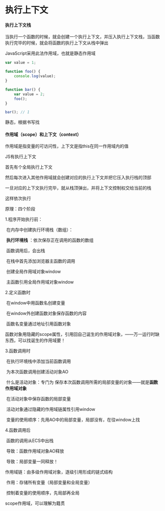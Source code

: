 # 执行上下文

#### 执行上下文栈

当执行一个函数的时候，就会创建一个执行上下文，并压入执行上下文栈，当函数执行完毕的时候，就会将函数的执行上下文从栈中弹出



JavaScript采用此法作用域，也就是静态作用域

```javascript
var value = 1;

function foo() {
    console.log(value);
}

function bar() {
    var value = 2;
    foo();
}

bar(); // 1
```

静态，根据书写找


#### 作用域（scope）和上下文（context）

作用域是指变量的可访问性，上下文是指this在同一作用域内的值

JS有执行上下文

首先有个全局执行上下文

然后每次进入其他作用域就会创建对应的执行上下文并把它压入执行栈的顶部

一旦对应的上下文执行完毕，就从栈顶弹出，并将上下文控制权交给当前的栈

这样依次执行



原理：四个阶段

1.程序开始执行前：

​	在内存中创建执行环境栈（数组）：

​			**执行环境栈** ：依次保存正在调用的函数的数组

​					函数调用后，会出栈

​	在栈中首先添加浏览器主函数的调用

​	创建全局作用域对象window

​	主函数引用全局作用域对象window

2.定义函数时

​	在window中用函数名创建变量

​	在window外创建函数对象保存函数的内容

​	函数名变量通过地址引用函数对象

​	函数对象用隐藏的scope属性，引用回自己诞生的作用域对象，——万一运行时缺东西，可以找诞生的作用域要！

3.函数调用时

​	在执行环境栈中添加当前函数调用

​	为本次函数调用创建活动对象AO

​		什么是活动对象：专门为 保存本次函数调用所需的局部变量的对象——就是**函数作用域对象**

​	在活动对象中保存函数的局部变量

​	活动对象通过隐藏的作用域链属性引用window

​	变量的使用顺序：先用AO中的局部变量，局部没有，在往window上找

4.函数调用后

​	函数的调用从ECS中出栈

​		导致：函数作用域对象AO释放

​			导致：局部变量一同释放！

作用域链：由多级作用域对象，逐级引用形成的链式结构

​	作用：存储所有变量（局部变量和全局变量）

​				控制着变量的使用顺序，先局部再全局

scope作用域，可以理解为籍贯